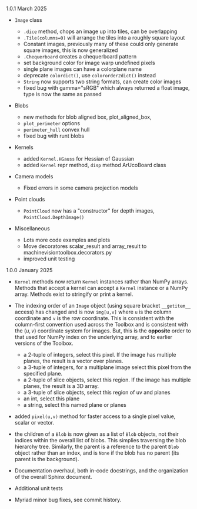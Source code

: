 
1.0.1 March 2025

* `Image` class
  - `.dice` method, chops an image up into tiles, can be overlapping
  - `.Tile(columns=0)` will arrange the tiles into a roughly square layout
  - Constant images, previously many of these could only generate square images, this is now generalized
  - `.Chequerboard` creates a chequerboard pattern
  - set background color for image warp undefined pixels
  - single plane images can have a colorplane name
  - deprecate `colordict()`, use `colororder2dict()` instead
  - `String` now supports two string formats, can create color images
  - fixed bug with gamma="sRGB" which always returned a float image, type is now the same as passed

* Blobs

  - new methods for blob aligned box, plot_aligned_box, 
  - `plot_perimeter` options
  - `perimeter_hull` convex hull
  - fixed bug with runt blobs

* Kernels

  - added `Kernel.HGauss` for Hessian of Gaussian
  - added `Kernel` repr method, `disp` method
ArUcoBoard class

* Camera models
  - Fixed errors in some camera projection models

* Point clouds

  - `PointCloud` now has a "constructor" for depth images, `PointCloud.DepthImage()`

* Miscellaneous

  - Lots more code examples and plots
  - Move decoratores scalar_result and array_result to machinevisiontoolbox.decorators.py
  - improved unit testing



1.0.0 January 2025

* `Kernel` methods now return `Kernel` instances rather than NumPy arrays. Methods that
accept a kernel can accept a `Kernel` instance or a NumPy array.  Methods exist to 
stringify or print a kernel.

* The indexing order of an `Image` object (using square bracket `__getitem__` access) has
  changed and is now `img[u,v]` where `u` is the column coordinate and `v` is the row
  coordinate.  This is consistent with the column-first convention used across the
  Toolbox and is consistent with the $(u,v)$ coordinate system for images. But, this
  is the __opposite__ order to that used for NumPy index on the underlying array, and
  to earlier versions of the Toolbox. 

    - a 2-tuple of integers, select this pixel.  If the image has multiple planes, the
      result is a vector over planes.
    - a 3-tuple of integers, for a multiplane image select this pixel from the specified
      plane.
    - a 2-tuple of slice objects, select this region. If the image has multiple planes,
      the result is a 3D array.
    - a 3-tuple of slice objects, select this region of uv and planes
    - an int, select this plane
    - a string, select this named plane or planes

* added `pixel(u,v)` method for faster access to a single pixel value, scalar or vector.

* the children of a `Blob` is now given as a list of `Blob` objects, not their indices
within the overall list of blobs.  This simplies traversing the blob hierarchy tree.
Similarly, the parent is a reference to the parent `Blob` object rather than an index,
and is `None` if the blob has no parent (its parent is the background).

* Documentation overhaul, both in-code docstrings, and the organization of the overall Sphinx document.

* Additional unit tests

* Myriad minor bug fixes, see commit history.